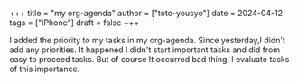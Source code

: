 +++
title = "my org-agenda"
author = ["toto-yousyo"]
date = 2024-04-12
tags = ["iPhone"]
draft = false
+++

I added the priority to my tasks in my org-agenda. Since yesterday,I didn't add any priorities. It happened I didn't start important tasks and did from easy to proceed tasks. But of course It occurred bad thing.
I evaluate tasks of this importance.
